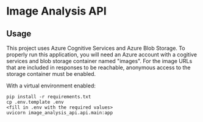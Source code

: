 # Image Analysis API

## Usage

This project uses Azure Cognitive Services and Azure Blob Storage.
To properly run this application, you will need an Azure account
with a cogitive services and blob storage container named "images".
For the image URLs that are included in responses to be reachable,
anonymous access to the storage container must be enabled.


With a virtual environment enabled:

```
pip install -r requirements.txt
cp .env.template .env
<fill in .env with the required values>
uvicorn image_analysis_api.api.main:app
```
